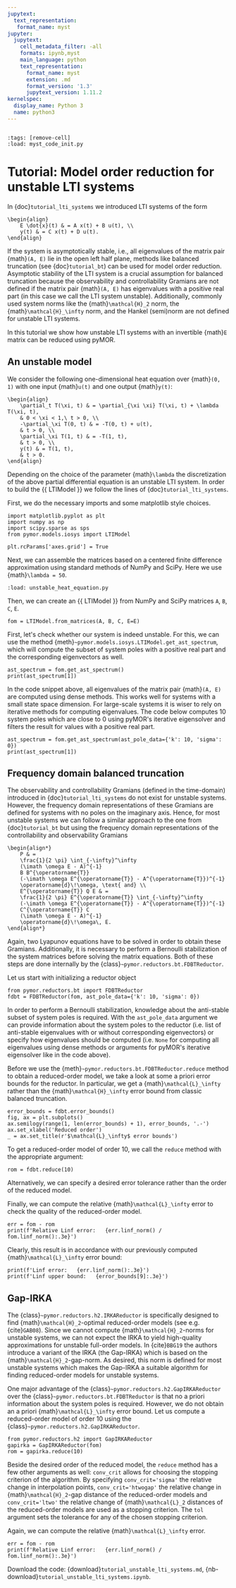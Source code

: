 ```yaml
---
jupytext:
  text_representation:
   format_name: myst
jupyter:
  jupytext:
    cell_metadata_filter: -all
    formats: ipynb,myst
    main_language: python
    text_representation:
      format_name: myst
      extension: .md
      format_version: '1.3'
      jupytext_version: 1.11.2
kernelspec:
  display_name: Python 3
  name: python3
---
```


```{try_on_binder}
```

```{code-cell}
:tags: [remove-cell]
:load: myst_code_init.py
```

# Tutorial: Model order reduction for unstable LTI systems

In {doc}`tutorial_lti_systems` we introduced LTI systems of the form

```{math}
\begin{align}
    E \dot{x}(t) & = A x(t) + B u(t), \\
    y(t) & = C x(t) + D u(t).
\end{align}
```

If the system is asymptotically stable, i.e., all eigenvalues of the
matrix pair {math}`(A, E)` lie in the open left half plane, methods like
balanced truncation (see {doc}`tutorial_bt`) can be used for model
order reduction. Asymptotic stability of the LTI system is a crucial
assumption for balanced truncation because the observability and
controllability Gramians are not defined if the matrix pair {math}`(A, E)` has
eigenvalues with a positive real part (in this case we call the LTI system
unstable). Additionally, commonly used system norms like the
{math}`\mathcal{H}_2` norm, the {math}`\mathcal{H}_\infty` norm, and
the Hankel (semi)norm are not defined for unstable LTI systems.

In this tutorial we show how unstable LTI systems with an invertible
{math}`E` matrix can be reduced using pyMOR.

## An unstable model

We consider the following one-dimensional heat equation over {math}`(0, 1)` with
one input {math}`u(t)` and one output {math}`y(t)`:

```{math}
\begin{align}
    \partial_t T(\xi, t) & = \partial_{\xi \xi} T(\xi, t) + \lambda T(\xi, t),
    & 0 < \xi < 1,\ t > 0, \\
    -\partial_\xi T(0, t) & = -T(0, t) + u(t),
    & t > 0, \\
    \partial_\xi T(1, t) & = -T(1, t),
    & t > 0, \\
    y(t) & = T(1, t),
    & t > 0.
\end{align}
```

Depending on the choice of the parameter {math}`\lambda` the discretization of
the above partial differential equation is an unstable LTI system. In order to
build the {{ LTIModel }} we follow the lines of {doc}`tutorial_lti_systems`.

First, we do the necessary imports and some matplotlib style choices.

```{code-cell}
import matplotlib.pyplot as plt
import numpy as np
import scipy.sparse as sps
from pymor.models.iosys import LTIModel

plt.rcParams['axes.grid'] = True
```

Next, we can assemble the matrices based on a centered finite difference
approximation using standard methods of NumPy and SciPy. Here we use
{math}`\lambda = 50`.

```{code-cell}
:load: unstable_heat_equation.py
```

Then, we can create an {{ LTIModel }} from NumPy and SciPy matrices `A`, `B`, `C`,
`E`.

```{code-cell}
fom = LTIModel.from_matrices(A, B, C, E=E)
```

First, let's check whether our system is indeed unstable. For this, we can use the
method {meth}`~pymor.models.iosys.LTIModel.get_ast_spectrum`, which will
compute the subset of system poles with a positive real part and the corresponding
eigenvectors as well.

```{code-cell}
ast_spectrum = fom.get_ast_spectrum()
print(ast_spectrum[1])
```

In the code snippet above, all eigenvalues of the matrix pair {math}`(A, E)` are
computed using dense methods. This works well for systems with a small state space
dimension. For large-scale systems it is wiser to rely on iterative methods for
computing eigenvalues. The code below computes 10 system poles which are
close to 0 using pyMOR's iterative eigensolver and filters the result for
values with a positive real part.

```{code-cell}
ast_spectrum = fom.get_ast_spectrum(ast_pole_data={'k': 10, 'sigma': 0})
print(ast_spectrum[1])
```

## Frequency domain balanced truncation

The observability and controllability Gramians (defined in the time-domain)
introduced in {doc}`tutorial_lti_systems` do not exist for unstable systems.
However, the frequency domain representations of these Gramians are defined for
systems with no poles on the imaginary axis. Hence, for most unstable systems we
can follow a similar approach to the one from {doc}`tutorial_bt` but using the
frequency domain representations of the controllability and observability Gramians

```{math}
\begin{align*}
    P & =
    \frac{1}{2 \pi} \int_{-\infty}^\infty
    (\imath \omega E - A)^{-1}
    B B^{\operatorname{T}}
    (-\imath \omega E^{\operatorname{T}} - A^{\operatorname{T}})^{-1}
    \operatorname{d}\!\omega, \text{ and} \\
    E^{\operatorname{T}} Q E & =
    \frac{1}{2 \pi} E^{\operatorname{T}} \int_{-\infty}^\infty
    (-\imath \omega E^{\operatorname{T}} - A^{\operatorname{T}})^{-1}
    C^{\operatorname{T}} C
    (\imath \omega E - A)^{-1}
    \operatorname{d}\!\omega\, E.
\end{align*}
```

Again, two Lyapunov equations have to be solved in order to obtain these Gramians.
Additionally, it is necessary to perform a Bernoulli stabilization of the system
matrices before solving the matrix equations. Both of these steps are done internally
by the {class}`~pymor.reductors.bt.FDBTReductor`.

Let us start with initializing a reductor object

```{code-cell}
from pymor.reductors.bt import FDBTReductor
fdbt = FDBTReductor(fom, ast_pole_data={'k': 10, 'sigma': 0})
```

In order to perform a Bernoulli stabilization, knowledge about the anti-stable
subset of system poles is required. With the `ast_pole_data` argument we can provide
information about the system poles to the reductor (i.e. list of anti-stable
eigenvalues with or without corresponding eigenvectors) or specify how eigenvalues
should be computed (i.e. `None` for computing all eigenvalues using dense methods
or arguments for pyMOR's iterative eigensolver like in the code above).

Before we use the {meth}`~pymor.reductors.bt.FDBTReductor.reduce` method to
obtain a reduced-order model, we take a look at some a priori error bounds for
the reductor. In particular, we get a {math}`\mathcal{L}_\infty` rather than the
{math}`\mathcal{H}_\infty` error bound from classic balanced truncation.

```{code-cell}
error_bounds = fdbt.error_bounds()
fig, ax = plt.subplots()
ax.semilogy(range(1, len(error_bounds) + 1), error_bounds, '.-')
ax.set_xlabel('Reduced order')
_ = ax.set_title(r'$\mathcal{L}_\infty$ error bounds')
```

To get a reduced-order model of order 10, we call the `reduce` method with the
appropriate argument:

```{code-cell}
rom = fdbt.reduce(10)
```

Alternatively, we can specify a desired error tolerance rather than the order
of the reduced model.

Finally, we can compute the relative {math}`\mathcal{L}_\infty` error to check
the quality of the reduced-order model.

```{code-cell}
err = fom - rom
print(f'Relative Linf error:   {err.linf_norm() / fom.linf_norm():.3e}')
```

Clearly, this result is in accordance with our previously computed
{math}`\mathcal{L}_\infty` error bound:

```{code-cell}
print(f'Linf error:   {err.linf_norm():.3e}')
print(f'Linf upper bound:   {error_bounds[9]:.3e}')
```

## Gap-IRKA

The {class}`~pymor.reductors.h2.IRKAReductor` is specifically designed to find
{math}`\mathcal{H}_2`-optimal reduced-order models (see e.g. {cite}`GAB08`).
Since we cannot compute {math}`\mathcal{H}_2`-norms for unstable systems,
we can not expect the IRKA to yield high-quality approximations for unstable
full-order models.
In {cite}`BBG19` the authors introduce a variant of the IRKA (the Gap-IRKA) which
is based on the {math}`\mathcal{H}_2`-gap-norm.
As desired, this norm is defined for most unstable systems which makes the
Gap-IRKA a suitable algorithm for finding reduced-order models for unstable systems.

One major advantage of the {class}`~pymor.reductors.h2.GapIRKAReductor` over the
{class}`~pymor.reductors.bt.FDBTReductor` is that
no a priori information about the system poles is required. However, we do not
obtain an a priori {math}`\mathcal{L}_\infty` error bound. Let us compute a
reduced-order model of order 10 using the {class}`~pymor.reductors.h2.GapIRKAReductor`.

```{code-cell}
from pymor.reductors.h2 import GapIRKAReductor
gapirka = GapIRKAReductor(fom)
rom = gapirka.reduce(10)
```

Beside the desired order of the reduced model, the `reduce` method has a few
other arguments as well: `conv_crit` allows for choosing the stopping criterion
of the algorithm. By specifying `conv_crit='sigma'` the relative change in
interpolation points, `conv_crit='htwogap'` the relative change in
{math}`\mathcal{H}_2`-gap distance of the reduced-order models and `conv_crit='ltwo'` the
relative change of {math}`\mathcal{L}_2` distances of the reduced-order models are
used as a stopping criterion. The `tol` argument sets the tolerance for
any of the chosen stopping criterion.

Again, we can compute the relative {math}`\mathcal{L}_\infty` error.

```{code-cell}
err = fom - rom
print(f'Relative Linf error:   {err.linf_norm() / fom.linf_norm():.3e}')
```

Download the code:
{download}`tutorial_unstable_lti_systems.md`,
{nb-download}`tutorial_unstable_lti_systems.ipynb`.
